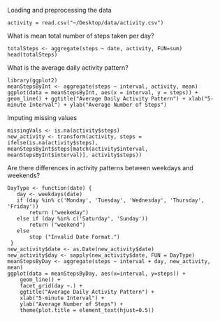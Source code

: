 Loading and preprocessing the data
```{r, echo=TRUE}
activity = read.csv("~/Desktop/data/activity.csv")
```
What is mean total number of steps taken per day?
```{r, echo=TRUE}
totalSteps <- aggregate(steps ~ date, activity, FUN=sum)
head(totalSteps)
```
What is the average daily activity pattern?
```{r, echo=TRUE}
library(ggplot2)
meanStepsByInt <- aggregate(steps ~ interval, activity, mean)
ggplot(data = meanStepsByInt, aes(x = interval, y = steps)) + geom_line() + ggtitle("Average Daily Activity Pattern") + xlab("5-minute Interval") + ylab("Average Number of Steps") 
```

Imputing missing values
```{r, echo=TRUE}
missingVals <- is.na(activity$steps)
new_activity <- transform(activity, steps = ifelse(is.na(activity$steps), meanStepsByInt$steps[match(activity$interval, meanStepsByInt$interval)], activity$steps)) 
```
Are there differences in activity patterns between weekdays and weekends?
```{r, echo=TRUE}
DayType <- function(date) {
   day <- weekdays(date)
   if (day %in% c('Monday', 'Tuesday', 'Wednesday', 'Thursday', 'Friday'))
       return ("weekeday")
   else if (day %in% c('Saturday', 'Sunday'))
       return ("weekend")
   else
       stop ("Invalid Date Format.")
 }
new_activity$date <- as.Date(new_activity$date)
new_activity$day <- sapply(new_activity$date, FUN = DayType)
meanStepsByDay <- aggregate(steps ~ interval + day, new_activity, mean) 
ggplot(data = meanStepsByDay, aes(x=interval, y=steps)) +
	geom_line() +
	facet_grid(day ~.) +
	ggtitle("Average Daily Activity Pattern") +
	xlab("5-minute Interval") +
	ylab("Average Number of Steps") +
	theme(plot.title = element_text(hjust=0.5))

```




